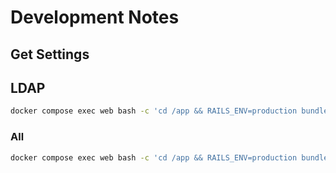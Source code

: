 # Development Notes

## Get Settings

## LDAP

```bash
docker compose exec web bash -c 'cd /app && RAILS_ENV=production bundle exec rails runner "puts Setting.all.select { |s| s.name.start_with?(\"ldap\") }.map { |s| \"#{s.name} = #{s.value}\" }"'
```

### All

```bash
docker compose exec web bash -c 'cd /app && RAILS_ENV=production bundle exec rails runner "Setting.all.each { |s| puts \"#{s.name} = #{s.value}\" }"'
```